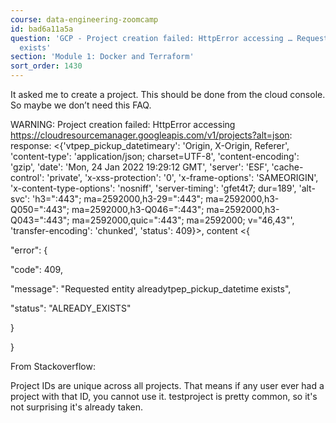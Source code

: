 ```yaml
---
course: data-engineering-zoomcamp
id: bad6a11a5a
question: 'GCP - Project creation failed: HttpError accessing … Requested entity alreadytpep_pickup_datetime
  exists'
section: 'Module 1: Docker and Terraform'
sort_order: 1430
---
```


It asked me to create a project. This should be done from the cloud console. So maybe we don’t need this FAQ.

WARNING: Project creation failed: HttpError accessing <https://cloudresourcemanager.googleapis.com/v1/projects?alt=json>: response: <{'vtpep_pickup_datetimeary': 'Origin, X-Origin, Referer', 'content-type': 'application/json; charset=UTF-8', 'content-encoding': 'gzip', 'date': 'Mon, 24 Jan 2022 19:29:12 GMT', 'server': 'ESF', 'cache-control': 'private', 'x-xss-protection': '0', 'x-frame-options': 'SAMEORIGIN', 'x-content-type-options': 'nosniff', 'server-timing': 'gfet4t7; dur=189', 'alt-svc': 'h3=":443"; ma=2592000,h3-29=":443"; ma=2592000,h3-Q050=":443"; ma=2592000,h3-Q046=":443"; ma=2592000,h3-Q043=":443"; ma=2592000,quic=":443"; ma=2592000; v="46,43"', 'transfer-encoding': 'chunked', 'status': 409}>, content <{

"error": {

"code": 409,

"message": "Requested entity alreadytpep_pickup_datetime exists",

"status": "ALREADY_EXISTS"

}

}

From Stackoverflow:

Project IDs are unique across all projects. That means if any user ever had a project with that ID, you cannot use it. testproject is pretty common, so it's not surprising it's already taken.

